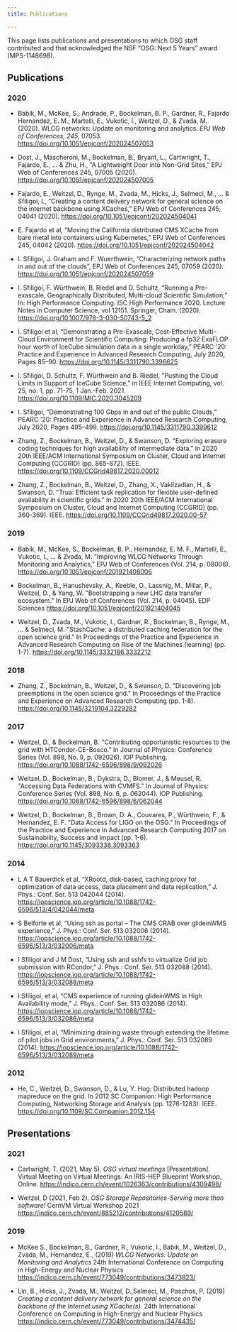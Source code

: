 ```yaml
---
title: Publications

---
```


This page lists publications and presentations to which OSG staff contributed
and that acknowledged the NSF “OSG: Next 5 Years” award (MPS-1148698).

## Publications

### 2020

*   Babik, M., McKee, S., Andrade, P., Bockelman, B. P., Gardner, R., Fajardo Hernandez, E. M.,
    Martelli, E., Vukotic, I., Weitzel, D., & Zvada, M.
    (2020).
    WLCG networks: Update on monitoring and analytics.
    _EPJ Web of Conferences, 245,_ 07053.
    <https://doi.org/10.1051/epjconf/202024507053>

*   Dost, J., Mascheroni, M., Bockelman, B., Bryant, L., Cartwright, T., Fajardo, E., ... & Zhu, H.,
    “A Lightweight Door into Non-Grid Sites,”
    EPJ Web of Conferences 245, 07005 (2020).
    <https://doi.org/10.1051/epjconf/202024507005>

*   Fajardo, E., Weitzel, D., Rynge, M., Zvada, M., Hicks, J., Selmeci, M., ... & Sfiligoi, I.,
    “Creating a content delivery network for general science on the internet backbone using XCaches,”
    EPJ Web of Conferences 245, 04041 (2020).
    <https://doi.org/10.1051/epjconf/202024504041>

*   E. Fajardo et al,
    “Moving the California distributed CMS XCache from bare metal into containers using Kubernetes,”
    EPJ Web of Conferences 245, 04042 (2020).
    <https://doi.org/10.1051/epjconf/202024504042>

*   I. Sfiligoi, J. Graham and F. Wuerthwein,
    “Characterizing network paths in and out of the clouds”,
    EPJ Web of Conferences 245, 07059 (2020).
    <https://doi.org/10.1051/epjconf/202024507059>

*   I. Sfiligoi, F. Würthwein, B. Riedel and D. Schultz,
    “Running a Pre-exascale, Geographically Distributed, Multi-cloud Scientific Simulation,”
    In: High Performance Computing. ISC High Performance 2020. Lecture Notes in Computer Science, vol 12151. Springer, Cham. (2020).
    <https://doi.org/10.1007/978-3-030-50743-5_2>

*   I. Sfiligoi et al,
    “Demonstrating a Pre-Exascale, Cost-Effective Multi-Cloud Environment for Scientific Computing: Producing a fp32 ExaFLOP hour worth of IceCube simulation data in a single workday,”
    PEARC '20: Practice and Experience in Advanced Research Computing, July 2020, Pages 85–90.
    <https://doi.org/10.1145/3311790.3396625>

*   I. Sfiligoi, D. Schultz, F. Würthwein and B. Riedel,
    "Pushing the Cloud Limits in Support of IceCube Science,"
    in IEEE Internet Computing, vol. 25, no. 1, pp. 71-75, 1 Jan.-Feb. 2021.
    <https://doi.org/10.1109/MIC.2020.3045209>

*   I. Sfiligoi,
    “Demonstrating 100 Gbps in and out of the public Clouds,”
    PEARC '20: Practice and Experience in Advanced Research Computing, July 2020, Pages 495–499.
    <https://doi.org/10.1145/3311790.3399612>

*   Zhang, Z., Bockelman, B., Weitzel, D., & Swanson, D.
    "Exploring erasure coding techniques for high availability of intermediate data."
    In 2020 20th IEEE/ACM International Symposium on Cluster, Cloud and Internet Computing (CCGRID) (pp. 865-872). IEEE.
    <https://doi.org/10.1109/CCGrid49817.2020.00012>
    
*   Zhang, Z., Bockelman, B., Weitzel, D., Zhang, X., Vakilzadian, H., & Swanson, D.
    "Trua: Efficient task replication for flexible user-defined availability in scientific grids."
    In 2020 20th IEEE/ACM International Symposium on Cluster, Cloud and Internet Computing (CCGRID) (pp. 360-369). IEEE.
    <https://doi.org/10.1109/CCGrid49817.2020.00-57>

### 2019

*   Babik, M., McKee, S., Bockelman, B. P., Hernandez, E. M. F., Martelli, E., Vukotic, I., ... & Zvada, M. 
    "Improving WLCG Networks Through Monitoring and Analytics,"
    EPJ Web of Conferences (Vol. 214, p. 08006).
    <https://doi.org/10.1051/epjconf/201921408006>

*   Bockelman, B., Hanushevsky, A., Keeble, O., Lassnig, M., Millar, P., Weitzel, D., & Yang, W. 
    "Bootstrapping a new LHC data transfer ecosystem."
    In EPJ Web of Conferences (Vol. 214, p. 04045). EDP Sciences
    <https://doi.org/10.1051/epjconf/201921404045>

*   Weitzel, D., Zvada, M., Vukotic, I., Gardner, R., Bockelman, B., Rynge, M., ... & Selmeci, M. 
    "StashCache: a distributed caching federation for the open science grid."
    In Proceedings of the Practice and Experience in Advanced Research Computing on Rise of the Machines (learning) (pp. 1-7).
    <https://doi.org/10.1145/3332186.3332212>

### 2018

*   Zhang, Z., Bockelman, B., Weitzel, D., & Swanson, D.
    "Discovering job preemptions in the open science grid."
    In Proceedings of the Practice and Experience on Advanced Research Computing (pp. 1-8).
    <https://doi.org/10.1145/3219104.3229282>

### 2017

*   Weitzel, D., & Bockelman, B. 
    "Contributing opportunistic resources to the grid with HTCondor-CE-Bosco."
    In Journal of Physics: Conference Series (Vol. 898, No. 9, p. 092026). IOP Publishing.
    <https://doi.org/10.1088/1742-6596/898/9/092026>
    
*   Weitzel, D., Bockelman, B., Dykstra, D., Blomer, J., & Meusel, R.
    "Accessing Data Federations with CVMFS."
    In Journal of Physics: Conference Series (Vol. 898, No. 6, p. 062044). IOP Publishing.
    <https://doi.org/10.1088/1742-6596/898/6/062044>

*   Weitzel, D., Bockelman, B., Brown, D. A., Couvares, P., Würthwein, F., & Hernandez, E. F.
    "Data Access for LIGO on the OSG."
    In Proceedings of the Practice and Experience in Advanced Research Computing 2017 on Sustainability, Success and Impact (pp. 1-6).
    <https://doi.org/10.1145/3093338.3093363>

### 2014

*   L A T Bauerdick et al,
    “XRootd, disk-based, caching proxy for optimization of data access, data placement and data replication,”
    J. Phys.: Conf. Ser. 513 042044 (2014).
    <https://iopscience.iop.org/article/10.1088/1742-6596/513/4/042044/meta>

*   S Belforte et al,
    “Using ssh as portal – The CMS CRAB over glideinWMS experience,”
    J. Phys.: Conf. Ser. 513 032006 (2014).
    <https://iopscience.iop.org/article/10.1088/1742-6596/513/3/032006/meta>

*   I Sfiligoi and J M Dost,
    “Using ssh and sshfs to virtualize Grid job submission with RCondor,”
    J. Phys.: Conf. Ser. 513 032088 (2014).
    <https://iopscience.iop.org/article/10.1088/1742-6596/513/3/032088/meta>

*   I Sfiligoi, et al,
    “CMS experience of running glideinWMS in High Availability mode,”
    J. Phys.: Conf. Ser. 513 032086 (2014).
    <https://iopscience.iop.org/article/10.1088/1742-6596/513/3/032086/meta>

*   I Sfiligoi, et al,
    “Minimizing draining waste through extending the lifetime of pilot jobs in Grid environments,”
    J. Phys.: Conf. Ser. 513 032089 (2014).
    <https://iopscience.iop.org/article/10.1088/1742-6596/513/3/032089/meta>

### 2012

*   He, C., Weitzel, D., Swanson, D., & Lu, Y. 
    Hog: Distributed hadoop mapreduce on the grid.
    In 2012 SC Companion: High Performance Computing, Networking Storage and Analysis (pp. 1276-1283). IEEE.
    <https://doi.org/10.1109/SC.Companion.2012.154>

## Presentations

### 2021

*   Cartwright, T. (2021, May 5).
    _OSG virtual meetings_ [Presentation].
    Virtual Meeting on Virtual Meetings: An IRIS-HEP Blueprint Workshop, Online.
    <https://indico.cern.ch/event/1026363/contributions/4309498/>
    
*   Weitzel, D (2021, Feb 2).
    _OSG Storage Repositories-Serving more than software!_
    CernVM Virtual Workshop 2021
    <https://indico.cern.ch/event/885212/contributions/4120589/>
    
### 2019

*   McKee S., Bockelman, B., Gardner, R., Vukotic, I., Babik, M., Weitzel, D., Zvada, M., Hernandez, E., (2019)
    _WLCG Networks: Update on Monitoring and Analytics_
    24th International Conference on Computing in High-Energy and Nuclear Physics
    <https://indico.cern.ch/event/773049/contributions/3473823/>

*   Lin, B., Hicks, J., Zvada, M., Weitzel, D.,Selmeci, M., Paschos, P. (2019)
    _Creating a content delivery network for general science on the backbone of the Internet using XCache(s)._
    24th International Conference on Computing in High-Energy and Nuclear Physics
    <https://indico.cern.ch/event/773049/contributions/3474435/>
   

